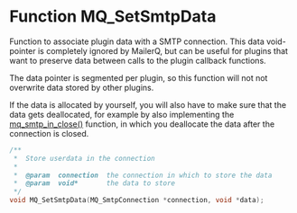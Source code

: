 # Function MQ_SetSmtpData

Function to associate plugin data with a SMTP connection. This data void-pointer is completely ignored by MailerQ, but can be useful for plugins that want to preserve data between calls to the plugin callback functions.

The data pointer is segmented per plugin, so this function will not not overwrite data stored by other plugins.

If the data is allocated by yourself, you will also have to make sure that the data gets deallocated, for example by also implementing the [mq_smtp_in_close()](mq_smtp_in_close) function, in which you deallocate the data after the connection is closed.

````c
/**
 *  Store userdata in the connection
 *
 *  @param  connection  the connection in which to store the data
 *  @param  void*       the data to store
 */
void MQ_SetSmtpData(MQ_SmtpConnection *connection, void *data);
````